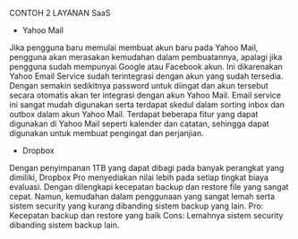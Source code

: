 CONTOH 2 LAYANAN SaaS

-	Yahoo Mail

Jika pengguna baru memulai membuat akun baru pada Yahoo Mail, pengguna akan merasakan kemudahan dalam pembuatannya, apalagi jika pengguna sudah mempunyai Google atau Facebook akun. Ini dikarenakan Yahoo Email Service sudah terintegrasi dengan akun yang sudah tersedia. Dengan semakin sedikitnya password untuk diingat dan akun tersebut secara otomatis akan ter integrasi dengan akun Yahoo Mail. 
Email service ini sangat mudah digunakan serta terdapat skedul dalam sorting inbox dan outbox dalam akun Yahoo Mail. Terdapat beberapa fitur yang dapat digunakan di Yahoo Mail seperti kalender dan catatan, sehingga dapat digunakan untuk membuat pengingat dan perjanjian.

-	Dropbox

Dengan penyimpanan 1TB yang dapat dibagi pada banyak perangkat yang dimiliki, Dropbox Pro menyediakan nilai lebih pada setiap tingkat biaya evaluasi. Dengan dilengkapi kecepatan backup dan restore file yang sangat cepat. Namun, kemudahan dalam penggunaan yang sangat lemah serta sistem security yang kurang dibanding sistem backup yang lain.
Pro:
Kecepatan backup dan restore yang baik
Cons:
Lemahnya sistem security dibanding sistem backup lain.

